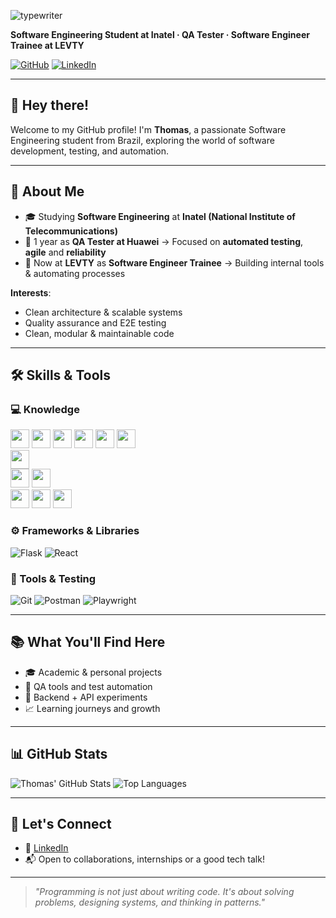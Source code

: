 ![typewriter](https://github.com/user-attachments/assets/34533f98-faf6-4be2-9370-f5fdb70e3e94)

**Software Engineering Student at Inatel · QA Tester · Software Engineer Trainee at LEVTY**

[![GitHub](https://img.shields.io/badge/GitHub-000?style=for-the-badge&logo=github&logoColor=white)](https://github.com/thmsVDC)
[![LinkedIn](https://img.shields.io/badge/LinkedIn-0077B5?style=for-the-badge&logo=linkedin&logoColor=white)](https://www.linkedin.com/in/thomas-victor/)

---

## 👋 Hey there!

Welcome to my GitHub profile! I'm **Thomas**, a passionate Software Engineering student from Brazil, exploring the world of software development, testing, and automation.

---

## 🚀 About Me

- 🎓 Studying **Software Engineering** at **Inatel (National Institute of Telecommunications)**  
- 🧪 1 year as **QA Tester at Huawei** → Focused on **automated testing**, **agile** and **reliability**
- 💼 Now at **LEVTY** as **Software Engineer Trainee** → Building internal tools & automating processes

**Interests**:
- Clean architecture & scalable systems  
- Quality assurance and E2E testing  
- Clean, modular & maintainable code  

---

## 🛠️ Skills & Tools

### 💻 Knowledge
<p>
  <a href="https://git-scm.com/doc" title="Git"><img src="https://cdn.jsdelivr.net/gh/devicons/devicon@latest/icons/git/git-original.svg" width="30"/></a>
  <a href="https://www.python.org/doc/" title="Python"><img src="https://cdn.jsdelivr.net/gh/devicons/devicon@latest/icons/python/python-original.svg" width="30"/></a>
  <a href="https://cplusplus.com/doc/" title="C++"><img src="https://cdn.jsdelivr.net/gh/devicons/devicon@latest/icons/cplusplus/cplusplus-original.svg" width="30"/></a>
  <a href="https://developer.mozilla.org/en-US/docs/Web/JavaScript" title="JavaScript"><img src="https://cdn.jsdelivr.net/gh/devicons/devicon@latest/icons/javascript/javascript-original.svg" width="30"/></a>
  <a href="https://developer.mozilla.org/en-US/docs/Web/HTML" title="HTML5"><img src="https://cdn.jsdelivr.net/gh/devicons/devicon@latest/icons/html5/html5-original.svg" width="30"/></a>
  <a href="https://developer.mozilla.org/en-US/docs/Web/CSS" title="CSS3"><img src="https://cdn.jsdelivr.net/gh/devicons/devicon@latest/icons/css3/css3-original.svg" width="30"/></a>
  <br>
  <a href="https://flask.palletsprojects.com/en/latest/" title="Flask"><img src="https://cdn.jsdelivr.net/gh/devicons/devicon@latest/icons/flask/flask-original.svg" width="30"/></a>
  <br>
  <a href="https://learning.postman.com/docs/" title="Postman"><img src="https://cdn.jsdelivr.net/gh/devicons/devicon@latest/icons/postman/postman-original.svg" width="30"/></a>
  <a href="https://playwright.dev/docs/intro" title="Playwright"><img src="https://cdn.jsdelivr.net/gh/devicons/devicon@latest/icons/playwright/playwright-original.svg" width="30"/></a>
  <br>
  <a href="https://dev.mysql.com/doc/" title="MySQL"><img src="https://cdn.jsdelivr.net/gh/devicons/devicon@latest/icons/mysql/mysql-original.svg" width="30"/></a>
  <a href="https://www.postgresql.org/docs/" title="PostgreSQL"><img src="https://cdn.jsdelivr.net/gh/devicons/devicon@latest/icons/postgresql/postgresql-original.svg" width="30"/></a>
  <a href="https://www.mongodb.com/docs/" title="MongoDB"><img src="https://cdn.jsdelivr.net/gh/devicons/devicon@latest/icons/mongodb/mongodb-original.svg" width="30"/></a>
</p>

### ⚙️ Frameworks & Libraries
![Flask](https://cdn.jsdelivr.net/gh/devicons/devicon/icons/flask/flask-original.svg)
![React](https://cdn.jsdelivr.net/gh/devicons/devicon/icons/react/react-original.svg)

### 🧪 Tools & Testing
![Git](https://cdn.jsdelivr.net/gh/devicons/devicon/icons/git/git-original.svg)
![Postman](https://cdn.jsdelivr.net/gh/devicons/devicon/icons/postman/postman-original.svg)
![Playwright](https://cdn.jsdelivr.net/gh/devicons/devicon/icons/playwright/playwright-original.svg)

---

## 📚 What You'll Find Here

- 🎓 Academic & personal projects  
- 🔬 QA tools and test automation  
- 🧪 Backend + API experiments  
- 📈 Learning journeys and growth  

---

## 📊 GitHub Stats

![Thomas' GitHub Stats](https://github-readme-stats.vercel.app/api?username=thmsVDC&show_icons=true&theme=gruvbox)
![Top Languages](https://github-readme-stats.vercel.app/api/top-langs/?username=thmsVDC&layout=compact&theme=gruvbox)

---

## 🤝 Let's Connect

- 💼 [LinkedIn](https://www.linkedin.com/in/thomas-victor/)  
- 📬 Open to collaborations, internships or a good tech talk!

---

> _"Programming is not just about writing code. It's about solving problems, designing systems, and thinking in patterns."_
